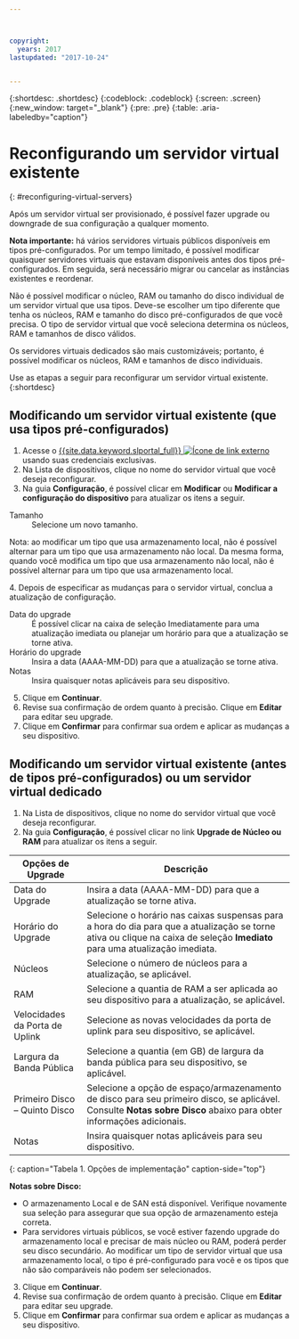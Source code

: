```yaml
---



copyright:
  years: 2017
lastupdated: "2017-10-24"


---
```


{:shortdesc: .shortdesc}
{:codeblock: .codeblock}
{:screen: .screen}
{:new_window: target="_blank"}
{:pre: .pre}
{:table: .aria-labeledby="caption"}


# Reconfigurando um servidor virtual existente
{: #reconfiguring-virtual-servers}

Após um servidor virtual ser provisionado, é possível fazer upgrade ou downgrade de sua configuração a qualquer momento.  

**Nota importante:** há vários servidores virtuais públicos disponíveis em tipos pré-configurados. Por um tempo limitado, é possível modificar quaisquer servidores virtuais que estavam disponíveis antes dos tipos pré-configurados. Em seguida, será necessário migrar ou cancelar as instâncias existentes e reordenar. 

Não é possível modificar o núcleo, RAM ou tamanho do disco individual de um servidor virtual que usa tipos. Deve-se escolher um tipo diferente que tenha os núcleos, RAM e tamanho do disco pré-configurados de que você precisa. O tipo de servidor virtual que você seleciona determina os núcleos, RAM e tamanhos de disco válidos.  

Os servidores virtuais dedicados são mais customizáveis; portanto, é possível modificar os núcleos, RAM e tamanhos de disco individuais.

Use as etapas a seguir para reconfigurar um servidor virtual existente.
{:shortdesc}

## Modificando um servidor virtual existente (que usa tipos pré-configurados)
1. Acesse o [{{site.data.keyword.slportal_full}} ![Ícone de link externo](../icons/launch-glyph.svg "Ícone de link externo")](https://control.softlayer.com/) usando suas credenciais exclusivas. 
2. Na Lista de dispositivos, clique no nome do servidor virtual que você deseja reconfigurar.
3. Na guia **Configuração**, é possível clicar em **Modificar** ou **Modificar a configuração do dispositivo** para atualizar os itens a seguir. 
  <dl>
  <dt>Tamanho</dt>
  <dd>Selecione um novo tamanho.</dd>
  <p><note>Nota: ao modificar um tipo que usa armazenamento local, não é possível alternar para um tipo que usa armazenamento não local. Da mesma forma, quando você modifica um tipo que usa armazenamento não local, não é possível alternar para um tipo que usa armazenamento local.
  </note></p>
  </dl>
4. Depois de especificar as mudanças para o servidor virtual, conclua a atualização de configuração.
  <dl>
  
  <dt>Data do upgrade</dt>
  <dd>É possível clicar na caixa de seleção Imediatamente para uma atualização imediata ou planejar um horário para que a atualização se torne ativa.</dd>

  <dt>Horário do upgrade</dt>
  <dd>Insira a data (AAAA-MM-DD) para que a atualização se torne ativa.</dd>

  <dt>Notas</dt>
  <dd>Insira quaisquer notas aplicáveis para seu dispositivo. </dd>
  </dl>

5. Clique em **Continuar**.
6. Revise sua confirmação de ordem quanto à precisão.  Clique em **Editar** para editar seu upgrade.
7. Clique em **Confirmar** para confirmar sua ordem e aplicar as mudanças a seu dispositivo.

## Modificando um servidor virtual existente (antes de tipos pré-configurados) ou um servidor virtual dedicado
1. Na Lista de dispositivos, clique no nome do servidor virtual que você deseja reconfigurar.
2. Na guia **Configuração**, é possível clicar no link **Upgrade de Núcleo ou RAM** para atualizar os itens a seguir. 
  
|   Opções de Upgrade       |  Descrição                                                                                                |
| ----------------------- | ----------------------------------------------------------------------------------------------------------- |
| Data do Upgrade            | Insira a data (AAAA-MM-DD) para que a atualização se torne ativa.                                                |
| Horário do Upgrade            | Selecione o horário nas caixas suspensas para a hora do dia para que a atualização se torne ativa ou clique na caixa de seleção **Imediato** para uma atualização imediata.                                                                                        |
| Núcleos                   | Selecione o número de núcleos para a atualização, se aplicável. |
| RAM                     | Selecione a quantia de RAM a ser aplicada ao seu dispositivo para a atualização, se aplicável.   |
| Velocidades da Porta de Uplink      | Selecione as novas velocidades da porta de uplink para seu dispositivo, se aplicável. |
| Largura da Banda Pública        | Selecione a quantia (em GB) de largura da banda pública para seu dispositivo, se aplicável.   |
| Primeiro Disco – Quinto Disco | Selecione a opção de espaço/armazenamento de disco para seu primeiro disco, se aplicável. Consulte **Notas sobre Disco** abaixo para obter informações adicionais.                                                                                                                               |
| Notas                   | Insira quaisquer notas aplicáveis para seu dispositivo.                                                                 |
{: caption="Tabela 1. Opções de implementação" caption-side="top"}   
  
  **Notas sobre Disco:**
  * O armazenamento Local e de SAN está disponível.  Verifique novamente sua seleção para assegurar que sua opção de armazenamento esteja correta.
  * Para servidores virtuais públicos, se você estiver fazendo upgrade do armazenamento local e precisar de mais núcleo ou RAM, poderá perder seu disco secundário. Ao modificar um tipo de servidor virtual que usa armazenamento local, o tipo é pré-configurado para você e os tipos que não são comparáveis não podem ser selecionados.
3. Clique em **Continuar**.
4. Revise sua confirmação de ordem quanto à precisão.  Clique em **Editar** para editar seu upgrade.
5. Clique em **Confirmar** para confirmar sua ordem e aplicar as mudanças a seu dispositivo.
